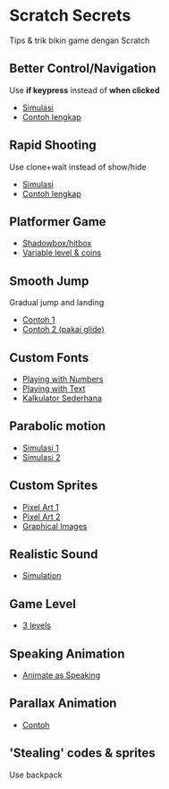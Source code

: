 # Scratch Secrets
Tips & trik bikin game dengan Scratch

## Better Control/Navigation
Use **if keypress** instead of **when clicked**
- [Simulasi](https://scratch.mit.edu/projects/557562422)
- [Contoh lengkap](https://scratch.mit.edu/projects/543280244)

## Rapid Shooting
Use clone+wait instead of show/hide
- [Simulasi](https://scratch.mit.edu/projects/545899473/)
- [Contoh lengkap](https://scratch.mit.edu/projects/543280244/)

## Platformer Game
- [Shadowbox/hitbox](https://scratch.mit.edu/projects/717127993/)
- [Variable level & coins](https://scratch.mit.edu/projects/718997520/)

## Smooth Jump
Gradual jump and landing
- [Contoh 1](https://scratch.mit.edu/projects/553864744/)
- [Contoh 2 (pakai glide)](https://scratch.mit.edu/projects/438119024/)

## Custom Fonts
- [Playing with Numbers](https://scratch.mit.edu/projects/668215457)
- [Playing with Text](https://scratch.mit.edu/projects/541423952/)
- [Kalkulator Sederhana](https://scratch.mit.edu/projects/715663723/)

## Parabolic motion
- [Simulasi 1](https://scratch.mit.edu/projects/551901691/)
- [Simulasi 2](https://scratch.mit.edu/projects/516988594/)

## Custom Sprites
- [Pixel Art 1](https://scratch.mit.edu/projects/558803959/)
- [Pixel Art 2](https://scratch.mit.edu/projects/548179639/)
- [Graphical Images](https://scratch.mit.edu/projects/558757723/)

## Realistic Sound
- [Simulation](https://scratch.mit.edu/projects/568734535/)

## Game Level
- [3 levels](https://scratch.mit.edu/projects/557565707)

## Speaking Animation
- [Animate as Speaking](https://scratch.mit.edu/projects/546773675)

## Parallax Animation
- [Contoh](https://scratch.mit.edu/projects/665056432)

## 'Stealing' codes & sprites
Use backpack
